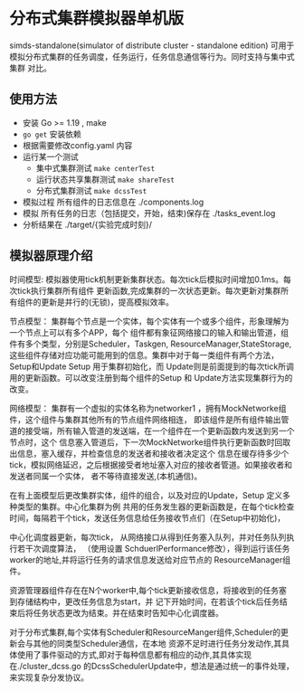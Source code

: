 # 分布式集群模拟器单机版

simds-standalone(simulator of distribute cluster - standalone edition)
可用于模拟分布式集群的任务调度，任务运行，任务信息通信等行为。同时支持与集中式集群
对比。

## 使用方法

- 安装 Go >= 1.19 , make
- ``` go get ```  安装依赖
- 根据需要修改config.yaml 内容
- 运行某一个测试
    - 集中式集群测试  ``` make centerTest ```
    - 运行状态共享集群测试 ```make shareTest ```
    - 分布式集群测试 ```make dcssTest ```
- 模拟过程 所有组件的日志信息在 ./components.log
- 模拟 所有任务的日志（包括提交，开始，结束)保存在 ./tasks_event.log
- 分析结果在 ./target/{实验完成时刻}/ 

## 模拟器原理介绍
时间模型: 模拟器使用tick机制更新集群状态。每次tick后模拟时间增加0.1ms。每次tick执行集群所有组件
更新函数,完成集群的一次状态更新。每次更新对集群所有组件的更新是并行的(无锁)，提高模拟效率。

节点模型： 集群每个节点是一个实体，每个实体有一个或多个组件，形象理解为一个节点上可以有多个APP，每个
组件都有象征网络接口的输入和输出管道，组件有多个类型，分别是Scheduler，Taskgen, ResourceManager,StateStorage,
这些组件存储对应功能可能用到的信息。集群中对于每一类组件有两个方法，Setup和Update Setup 用于集群初始化，而
Update则是前面提到的每次tick所调用的更新函数。可以改变注册到每个组件的Setup 和 Update方法实现集群行为的改变。

网络模型： 集群有一个虚拟的实体名称为networker1 ，拥有MockNetworke组件，这个组件与集群其他所有的节点组件网络相连，
即该组件是所有组件输出管道的接受端，所有输入管道的发送端，在一个组件在一个更新函数内发送到另一个节点时，这个
信息塞入管道后，下一次MockNetworke组件执行更新函数时回取出信息，塞入缓存，并检查信息的发送者和接收者决定这个
信息在缓存待多少个tick，模拟网络延迟，之后根据接受者地址塞入对应的接收者管道。如果接收者和发送者同属一个实体，
者不等待直接发送,(本机通信)。

在有上面模型后更改集群实体，组件的组合，以及对应的Update，Setup 定义多种类型的集群。中心化集群为例
共用的任务发生器的更新函数是，在每个tick检查时间，每隔若干个tick，发送任务信息给任务接收节点们（在Setup中初始化)，

中心化调度器更新，每次tick， 从网络接口从得到任务塞入队列，并对任务队列执行若干次调度算法，
（使用设置 SchduerlPerformance修改），得到运行该任务worker的地址,并将运行任务的请求信息发送给对应节点的
ResourceManager组件。

资源管理器组件存在在N个worker中,每个tick更新接收信息，将接收到的任务塞到存储结构中，更改任务信息为start，并
记下开始时间，在若该个tick后任务结束后将任务状态更改为结束。并在结束时告知中心化调度器。

对于分布式集群,每个实体有Scheduler和ResourceManger组件,Scheduler的更新会与其他的同类型Scheduler通信，在本地
资源不足时进行任务分发动作,其具体使用了事件驱动的方式,即对于每种信息都有相应的动作,其具体实现在./cluster_dcss.go
的DcssSchedulerUpdate中，想法是通过统一的事件处理，来实现复杂分发协议。
